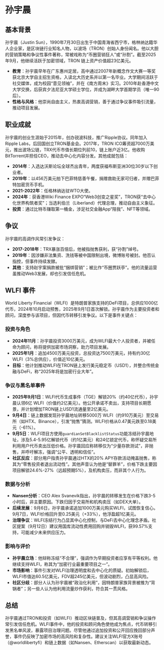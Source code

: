 # 孙宇晨

## 基本背景
孙宇晨（Justin Sun），1990年7月30日出生于中国青海省西宁市，格林纳达籍华人企业家，是区块链行业知名人物，以波场（TRON）创始人身份闻名。他以大胆的营销策略和争议性事件著称，常被戏称为“币圈营销狂人”或“孙割”。截至2025年9月，他继续活跃于加密领域，TRON 链上资产价值超23亿美元。

- **教育**：孙宇晨早年在广东惠州定居，高中通过2007年新概念作文大赛一等奖获北京大学自主招生资格，入读北大历史系并以第一名毕业。大学期间活跃于社交媒体，成为校园“意见领袖”，并在《南方周末》实习。2010年赴香港中文大学交换，后获宾夕法尼亚大学硕士学位，并成为湖畔大学首期学员（唯一90后）。
- **性格与风格**：他崇尚自由主义，热衷高调营销，善于通过争议事件吸引流量，推动项目发展。

## 职业成就
孙宇晨的创业生涯始于2015年，创办锐波科技，推广Ripple协议。同年加入Ripple Labs，后回国创立TRON基金会。2017年，TRON ICO筹资超7000万美元，推出波场公链，TRX代币市值长期位列前10，链上账户近3亿。他收购BitTorrent并担任CEO，推动去中心化内容分发。其他成就包括：
- **2014年**：入选达沃斯论坛全球杰出青年，两度获福布斯亚洲30位30岁以下创业者。
- **2019年**：以456万美元拍下巴菲特慈善午餐，捐赠救助无家可归者，并赠巴菲特加密货币手机。
- **2021-2022年**：任格林纳达驻WTO大使。
- **2024年**：获香港Wiki Finance EXPO“Web3创变之星奖”，TRON获“去中心化世界构筑者奖”；当选利伯兰（Liberland）代理总理，推动自由主义象征。
- **投资**：通过比特币赚取第一桶金，涉足社交金融App“陪我”、NFT等领域。

## 争议
孙宇晨的高调作风常引发争议：
- **2017-2018年**：TRX暴涨百倍后，他被指抛售获利，获“孙割”绰号。
- **2019年**：因涉嫌非法集资、洗钱等被中国限制出境，微博账号被封。他否认指控，但事件持续发酵。
- **其他**：支持赵宇案捐款被批“捆绑营销”；被比作“币圈贾跃亭”。他的流量运营虽推动Web3发展，却也引发信任危机。

## WLFI 事件
World Liberty Financial（WLFI）是特朗普家族支持的DeFi项目，总供应1000亿代币，2024年10月启动预售，2025年9月1日首次解锁。孙宇晨作为主要投资者和顾问，深度参与该项目，但因代币转移引发争议。以下是事件关键点：

### 投资与角色
- **2024年11月**：孙宇晨投资3000万美元，成为WLFI最大个人投资者，并被任命为顾问，称将提供加密市场洞察，助力项目发展。[](https://www.chaincatcher.com/en/article/2153873)
- **2025年1月**：追加4500万美元投资，总投资达7500万美元，持有约30亿 WLFI（3%总供应），价值近10亿美元。[](https://www.chaincatcher.com/en/article/2163538)[](https://finance.yahoo.com/news/justin-sun-claims-200m-trump-174018314.html)
- **目标**：他计划推动WLFI在TRON链上发行美元稳定币（USD1），并整合传统金融与DeFi，称“2025年将是加密行业大年”。[](https://www.aicoin.com/en/article/432591)

### 争议与黑名单事件
- **2025年9月1日**：WLFI代币生成事件（TGE）解锁20%（约40亿代币），孙宇晨认领6亿 WLFI（价值约2亿美元）。他公开承诺不卖出，支持项目长期愿景，并计划增加TRON链上USD1流通量至2亿美元。[](https://finance.yahoo.com/news/justin-sun-claims-200m-trump-174018314.html)[](https://holder.io/news/justin-sun-claims-200m-liberty-token-unlock/)
- **9月4日**：链上数据发现孙宇晨地址转移5000万 WLFI（约910万美元）至交易所（如HTX、Binance），引发“抛售”猜测。WLFI价格从0.47美元跌至0.18美元（-61%）。[](https://www.cointribune.com/en/justin-sun-blacklisted-after-a-brutal-drop-of-wlfi-token/)[](https://www.ccn.com/education/crypto/justin-sun-9m-wlfi-blacklist-explained/)
- **9月5日**：WLFI项目方使用`guardianSetBlacklistStatus`功能冻结孙宇晨地址，涉及5.4-5.95亿解锁代币（约1亿美元）和24亿锁定代币，称怀疑交易所利用用户代币卖出压低价格。孙宇晨回应称转移仅为“少量存款测试”，非抛售，并呼吁解冻，强调“公平、透明和信任”。[](https://www.odaily.news/en/newsflash/446666)[](https://www.cointribune.com/en/justin-sun-blacklisted-after-a-brutal-drop-of-wlfi-token/)
- **社区反应**：部分用户指责孙宇晨通过HTX的20% APY存款活动掩盖抛售，称其为“零售投资者退出流动性”。其他声音认为他是“替罪羊”，价格下跌主要因项目解锁24.6%-27%（远超预期5%），及机构卖压，而非其个人行为。[](https://cryptopotato.com/wlfi-hype-suspicious-moves-and-suns-public-appeals-the-gift-that-keeps-on-giving/)[](https://www.chaincatcher.com/en/article/2204012)

### 数据与分析
- **Nansen分析**：CEO Alex Svanevik指出，孙宇晨的转移发生在价格下跌3-5小时后，非主要原因。下跌归因于交易所和机构卖压（如DEX大单）。[](https://www.chaincatcher.com/en/article/2203914)[](https://www.coindesk.com/markets/2025/09/06/if-they-can-do-it-to-sun-who-s-next-say-insiders-as-wlfi-claims-freeze-was-to-protect-users)
- **后续发展**：9月6日，孙宇晨承诺追加1000万美元购买WLFI，试图恢复信心。9月7日，WLFI价格回升至0.25美元（+33%），他浮盈超1亿美元。[](https://www.chaincatcher.com/en/article/2203669)[](https://www.odaily.news/post/5206152)
- **治理争议**：WLFI冻结行为凸显其中心化控制，与DeFi去中心化理念矛盾。社区提案（9月12日）建议用国库流动性费用回购并销毁WLFI，获99.57%支持，可能减少未来供应压力。[](https://www.panewslab.com/en/rss/newsflash.xml)

### 影响与评价
- **孙宇晨立场**：他辩称冻结“不合理”，强调作为早期投资者应享有平等权利。他继续支持WLFI，称其为“加密行业最重要项目之一”。[](https://cryptopotato.com/wlfi-hype-suspicious-moves-and-suns-public-appeals-the-gift-that-keeps-on-giving/)[](https://www.chaincatcher.com/en/article/2203914)
- **市场影响**：事件引发对WLFI治理透明度和去中心化的质疑。初始解锁后，WLFI市值达60.5亿美元，FDV超245亿美元，但波动剧烈，凸显高风险。[](https://finance.yahoo.com/news/justin-sun-claims-200m-trump-174018314.html)
- **社区分歧**：部分人认为孙宇晨被“政治化利用”，因特朗普家族背景被推为“背锅者”；另一些人认为他利用流量炒作获利，符合其一贯风格。

## 总结
孙宇晨通过TRON和投资（如WLFI）推动区块链普及，但其高调营销和争议操作常引发信任危机。WLFI事件中，他的投资和顾问角色使他成为焦点，代币转移引发黑名单风波，暴露项目治理问题。尽管他通过追加投资和公开回应挽回部分声誉，事件仍反映了加密市场的高风险和复杂性。建议关注WLFI官方X账号（@worldlibertyfi）和链上数据（如Nansen、Etherscan）以获取最新动态。
